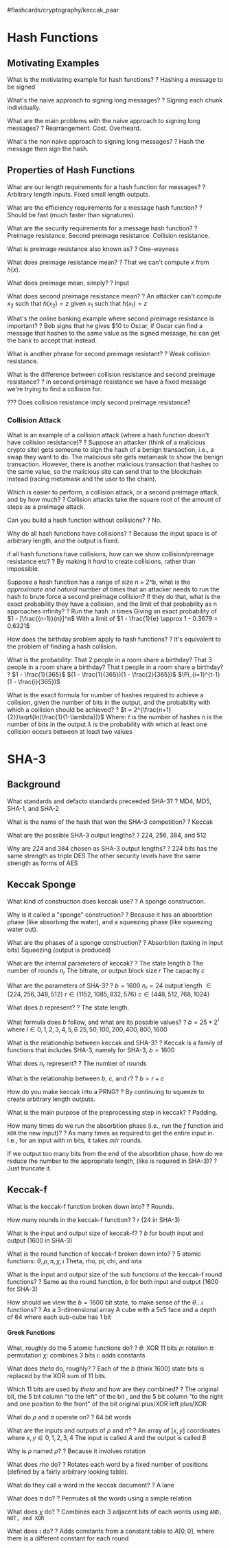 #flashcards/cryptography/keccak_paar

# Hash Functions

## Motivating Examples

What is the motiviating example for hash functions?
?
Hashing a message to be signed
<!--SR:!2023-01-01,46,250-->

What's the naive approach to signing long messages?
?
Signing each chunk individually.
<!--SR:!2023-06-12,140,250-->

What are the main problems with the naive approach to signing long messages?
?
Rearrangement.
Cost.
Overheard.
<!--SR:!2023-01-26,63,250-->

What's the non naive approach to signing long messages?
?
Hash the message then sign the hash.
<!--SR:!2023-02-21,77,250-->

## Properties of Hash Functions

What are our length requirements for a hash function for messages?
?
Arbitrary length inputs.
Fixed small length outputs.
<!--SR:!2022-12-24,38,250-->

What are the efficiency requirements for a message hash function?
?
Should be fast (much faster than signatures).
<!--SR:!2023-02-17,73,250-->

What are the security requirements for a message hash function?
?
Preimage resistance.
Second preimage resistance.
Collision resistance.
<!--SR:!2023-05-22,119,230-->

What is preimage resistance also known as?
?
One-wayness
<!--SR:!2022-12-23,37,230-->

What does preimage resistance mean?
?
That we can't compute $x$ from $h(x)$.
<!--SR:!2023-02-20,76,250-->

What does preimage mean, simply?
?
Input
<!--SR:!2023-01-30,64,250-->

What does second preimage resistance mean?
?
An attacker can't compute $x_2$ such that $h(x_2) = z$ given $x_1$ such that $h(x_1) = z$
<!--SR:!2023-06-11,139,250-->

What's the online banking example where second preimage resistance is important?
?
Bob signs that he gives $10 to Oscar, if Oscar can find a message that hashes to the same value as the signed message, he can get the bank to accept that instead.
<!--SR:!2023-06-29,157,270-->

What is another phrase for second preimage resistant?
?
Weak collision resistance.
<!--SR:!2022-12-20,14,230-->

What is the difference between collision resistance and second preimage resistance?
?
in second preimage resistance we have a fixed message we're trying to find a collision for.
<!--SR:!2022-12-25,39,250-->

??? Does collision resistance imply second preimage resistance?

### Collision Attack

What is an example of a collision attack (where a hash function doesn't have collision resistance)?
?
Suppose an attacker (think of a malicious crypto site) gets someone to sign the hash of a benign transaction, i.e., a swap they want to do. The malicious site gets metamask to show the benign transaction. However, there is another malicious transaction that hashes to the same value, so the malicious site can send that to the blockchain instead (racing metamask and the user to the chain).
<!--SR:!2023-02-23,79,250-->

Which is easier to perform, a collision attack, or a second preimage attack, and by how much?
?
Collision attacks take the square root of the amount of steps as a preimage attack.
<!--SR:!2023-06-25,153,250-->

Can you build a hash function without collisions?
?
No.
<!--SR:!2023-06-13,141,250-->

Why do all hash functions have collisions?
?
Because the input space is of arbitrary length, and the output is fixed.
<!--SR:!2022-12-08,33,250-->

if all hash functions have collisions, how can we show collision/preimage resistance etc?
?
By making it *hard* to create collisions, rather than impossible.
<!--SR:!2023-06-16,144,250-->

Suppose a hash function has a range of size n = 2^b, what is the *approximate and natural* number of times that an attacker needs to run the hash to brute force a second preimage collision? If they do that, what is the exact probability they have  a collision, and the limit of that probability as n approaches infinity?
?
Run the hash $~n$ times
Giving an exact probability of $1 - [\frac{(n-1)}{n}]^n$ 
With a limit of $1 - \frac{1}{e} \approx 1 - 0.3679 = 0.6321$
<!--SR:!2022-12-07,21,210-->

How does the birthday problem apply to hash functions?
?
It's equivalent to the problem of finding a hash collision.
<!--SR:!2023-06-08,136,250-->

What is the probability:
That 2 people in a room share a birthday?
That 3 people in a room share a birthday?
That t people in a room share a birthday?
?
$1 - \frac{1}{365}$
$(1 - \frac{1}{365})(1 - \frac{2}{365})$
$\Pi_{i=1}^{t-1}(1 - \frac{i}{365})$
<!--SR:!2022-12-15,29,210-->

What is the exact formula for number of hashes required to achieve a collision, given the number of bits in the output, and the probability with which a collision should be achieved?
?
$t = 2^{\frac{n+1}{2}}\sqrt{ln(\frac{1}{1-\lambda})}$
Where: 
	$t$ is the number of hashes
	$n$ is the number of bits in the output
	$\lambda$ is the probability with which at least one collision occurs between at least two values
<!--SR:!2022-12-10,24,210-->


# SHA-3

## Background

What standards and defacto standards preceeded SHA-3?
?
MD4, MD5, SHA-1, and SHA-2
<!--SR:!2023-02-14,22,230-->

What is the name of the hash that won the SHA-3 competition?
?
Keccak
<!--SR:!2023-02-18,74,250-->

What are the possible SHA-3 output lengths?
?
224, 256, 384, and 512
<!--SR:!2023-02-03,11,190-->

Why are 224 and 384 chosen as SHA-3 output lengths?
?
224 bits has the same strength as triple DES
The other security levels have the same strength as forms of AES
<!--SR:!2023-02-09,69,250-->

## Keccak Sponge

What kind of construction does keccak use?
?
A sponge construction.
<!--SR:!2022-12-28,42,250-->

Why is it called a "sponge" construction?
?
Because it has an absorbtion phase (like absorbing the water), and a squeezing phase (like squeezing water out).
<!--SR:!2023-06-17,145,250-->

What are the phases of a sponge construction?
?
Absorbtion (taking in input bits)
Squeezing (output is produced)
<!--SR:!2022-12-25,39,250-->

What are the internal parameters of keccak?
?
The state length $b$ 
The number of rounds $n_r$
The bitrate, or output block size $r$
The capacity $c$
<!--SR:!2022-12-30,42,230-->

What are the parameters of SHA-3?
?
$b = 1600$
$n_r = 24$
output length $\in \{224, 256, 348, 512\}$
$r \in \{1152, 1085, 832, 576\}$
$c \in \{448, 512, 768, 1024\}$
<!--SR:!2022-12-07,1,130-->

What does $b$ represent?
?
The state length.
<!--SR:!2022-12-10,16,210-->

What formula does $b$ follow, and what are its possible values?
?
$b = 25 * 2^l$ where $l \in {0,1,2,3,4,5,6}$
${25, 50, 100, 200, 400, 800, 1600}$
<!--SR:!2023-02-13,21,210-->

What is the relationship between keccak and SHA-3?
?
Keccak is a family of functions that includes SHA-3, namely for SHA-3, $b=1600$
<!--SR:!2023-02-19,75,250-->

What does $n_r$ represent?
?
The number of rounds
<!--SR:!2023-02-28,84,250-->

What is the relationship between $b$, $c$, and $r$?
?
$b = r + c$
<!--SR:!2023-01-01,44,250-->

How do you make keccak into a PRNG?
?
By continuing to squeeze to create arbitrary length outputs.
<!--SR:!2022-12-26,40,250-->

What is the main purpose of the preprocessing step in keccak?
?
Padding.
<!--SR:!2023-06-05,133,250-->

How many times do we run the absorbtion phase (i.e., run the $f$ function and `XOR` the new input)?
?
As many times as required to get the entire input in.
I.e., for an input with $m$ bits, it takes $m/r$ rounds.
<!--SR:!2023-01-06,48,250-->

If we output too many bits from the end of the absorbtion phase, how do we reduce the number to the appropriate length, (like is required in SHA-3)?
?
Just truncate it.
<!--SR:!2023-06-14,142,250-->

## Keccak-f

What is the keccak-f function broken down into?
?
Rounds.
<!--SR:!2023-02-22,78,250-->

How many rounds in the keccak-f function?
?
$r$ (24 in SHA-3)
<!--SR:!2023-02-01,66,250-->

What is the input and output size of keccak-f?
?
$b$ for bouth input and output (1600 in SHA-3)
<!--SR:!2023-01-21,58,250-->

What is the round function of keccak-f broken down into?
?
5 atomic functions:
$\theta, \rho, \pi, \chi, \iota$
Theta, rho, pi, chi, and iota
<!--SR:!2023-01-03,28,170-->

What is the input and output size of the sub functions of the keccak-f round functions?
?
Same as the round function, $b$ for both input and output (1600 for SHA-3)
<!--SR:!2022-12-21,15,230-->

How should we view the $b = 1600$ bit state, to make sense of the $\theta ... \iota$ functions?
?
As a 3-dimensional array
A cube with a 5x5 face and a depth of 64 where each sub-cube has 1 bit
<!--SR:!2022-12-27,41,250-->

#### Greek Functions

What, roughly do the 5 atomic functions do?
?
$\theta$: XOR 11 bits
$\rho$: rotation
$\pi$: permutation
$\chi$: combines 3 bits
$\iota$: adds constants

What does $theta$ do, roughly?
?
Each of the $b$ (think $1600$) state bits is replaced by the XOR sum of 11 bits.
<!--SR:!2022-12-08,10,190-->

Which 11 bits are used by $theta$ and how are they combined?
?
The original bit, the 5 bit column "to the left" of the bit  , and the 5 bit column "to the right and one position to the front" of the bit
original plus/XOR left plus/XOR
<!--SR:!2023-02-27,83,250-->

What do $\rho$ and $\pi$ operate on?
?
64 bit words
<!--SR:!2023-01-22,59,250-->

 What are the inputs and outputs of $\rho$ and $\pi$?
 ?
 An array of $[x,y]$ coordinates where $x,y \in 0,1,2,3,4$
The input is called $A$ and the output is called $B$

Why is $\rho$ named $\rho$?
?
Because it involves rotation
<!--SR:!2023-02-25,81,250-->

What does $rho$ do?
?
Rotates each word by a fixed number of positions (defined by a fairly arbitrary looking table).
<!--SR:!2023-06-15,143,250-->

What do they call a word in the keccak document?
?
A lane
<!--SR:!2023-06-07,135,250-->

What does $\pi$ do?
?
Permutes all the words using a simple relation
<!--SR:!2023-05-21,118,230-->

What does $\chi$ do?
?
Combines each 3 adjacent bits of each words using `AND, NOT, and XOR`
<!--SR:!2023-05-01,98,210-->

What does $\iota$ do?
?
Adds constants from a constant table to $A[0,0]$, where there is a different constant for each round
<!--SR:!2023-02-07,15,150-->




